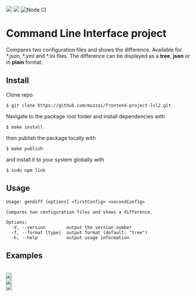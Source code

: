<a href="https://codeclimate.com/github/muzzai/frontend-project-lvl2/maintainability"><img src="https://api.codeclimate.com/v1/badges/48ab6414e848ffe6dd2a/maintainability" /></a>
<a href="https://codeclimate.com/github/muzzai/frontend-project-lvl2/test_coverage"><img src="https://api.codeclimate.com/v1/badges/48ab6414e848ffe6dd2a/test_coverage" /></a>
![Node CI](https://github.com/muzzai/frontend-project-lvl2/workflows/Node%20CI/badge.svg)
# Command Line Interface project
Compares two configuration files and shows the difference. Available for \*.json, \*.yml and \*.ini files.
The difference can be displayed as a __tree__, __json__ or in __plain__ format.
## Install
Clone repo
```
$ git clone https://github.com/muzzai/frontend-project-lvl2.git
```
Navigate to the package root folder and install dependencies with
```
$ make install
```
then publish the package locally with
```
$ make publish
```
and install it to your system globally with
```
$ sudo npm link
```
## Usage
```
Usage: gendiff [options] <firstConfig> <secondConfig>

Compares two configuration files and shows a difference.

Options:
  -V, --version        output the version number
  -f, --format [type]  output format (default: "tree")
  -h, --help           output usage information
  ```
## Examples
<br><a href="https://asciinema.org/a/5u85AuECVJ8G6G3y9J9mRWKlG" target="_blank"><img src="https://asciinema.org/a/5u85AuECVJ8G6G3y9J9mRWKlG.svg" /></a>
<br><a href="https://asciinema.org/a/RIWpZW4cw8syuhXCNA3ORwAho" target="_blank"><img src="https://asciinema.org/a/RIWpZW4cw8syuhXCNA3ORwAho.svg" /></a>
<br> <a href="https://asciinema.org/a/czmA4kWzBXHZXDZyTunHLLsKj" target="_blank"><img src="https://asciinema.org/a/czmA4kWzBXHZXDZyTunHLLsKj.svg" /></a>